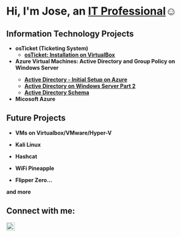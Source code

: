 <h1>Hi, I'm Jose, an <a href="https://linkedin.com/in/jose-ortiz=ba85672b0">IT Professional</a>☺</h1>

<h2> Information Technology Projects</h2>


- <b>osTicket (Ticketing System)</b>
  - <b>[osTicket: Installation on VirtualBox](https://github.com/JoseLOrtizJr/osticket-prereqs)<b>
- <b>Azure Virtual Machines: Active Directory and Group Policy on Windows Server <b>
  - <b>[Active Directory - Initial Setup on Azure](https://github.com/JoseLOrtizJr/ad-on-azure)<b>
  - <b>[Active Directory on Windows Server Part 2](https://github.com/JoseLOrtizJr/ad-ad-lab)<b>
  - <b>[Active Directory Schema](https://github.com/JoseLOrtizJr/ad-schema)<b>
- <b>Micosoft Azure</b>

<h2> Future Projects</h2>

- <b>VMs on Virtualbox/VMware/Hyper-V<B>

- <B>Kali Linux<B>

- <b>Hashcat<b>

- <b>WiFi Pineapple<b>

- <b>Flipper Zero...<B>

and more


<h2>Connect with me:</h2>

**[<img align="left" alt="Jose  |  LinkedIn" width="22px" src="https://cdn.jsdelivr.net/npm/simple-icons@v3/icons/linkedin.svg" />][linkedin]**



[linkedin]:https://linkdin.com/in/jose-ortiz=ba85672b0


<!--
**JoseLOrtizJr/JoseLOrtizJr** is a ✨ _special_ ✨ repository because its `README.md` (this file) appears on your GitHub profile.

Here are some ideas to get you started:

- 🔭 I’m currently working on ...
- 🌱 I’m currently learning ...
- 👯 I’m looking to collaborate on ...
- 🤔 I’m looking for help with ...
- 💬 Ask me about ...
- 📫 How to reach me: ...
- 😄 Pronouns: ...
- ⚡ Fun fact: ...
-->
